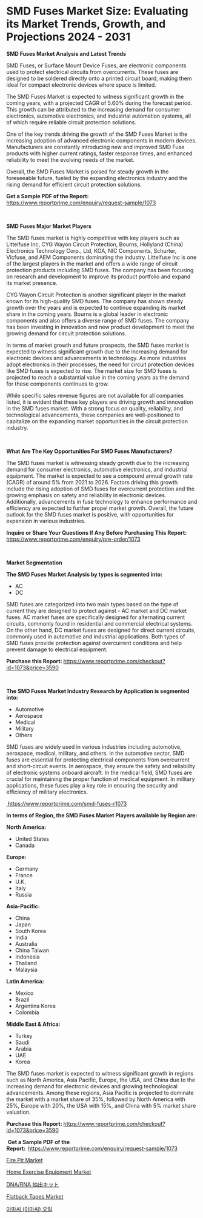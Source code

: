 <p><h1>SMD Fuses Market Size: Evaluating its Market Trends, Growth, and Projections 2024 - 2031</h1></p><p><strong>SMD Fuses Market Analysis and Latest Trends</strong></p>
<p><p>SMD Fuses, or Surface Mount Device Fuses, are electronic components used to protect electrical circuits from overcurrents. These fuses are designed to be soldered directly onto a printed circuit board, making them ideal for compact electronic devices where space is limited.</p><p>The SMD Fuses Market is expected to witness significant growth in the coming years, with a projected CAGR of 5.60% during the forecast period. This growth can be attributed to the increasing demand for consumer electronics, automotive electronics, and industrial automation systems, all of which require reliable circuit protection solutions.</p><p>One of the key trends driving the growth of the SMD Fuses Market is the increasing adoption of advanced electronic components in modern devices. Manufacturers are constantly introducing new and improved SMD Fuse products with higher current ratings, faster response times, and enhanced reliability to meet the evolving needs of the market.</p><p>Overall, the SMD Fuses Market is poised for steady growth in the foreseeable future, fueled by the expanding electronics industry and the rising demand for efficient circuit protection solutions.</p></p>
<p><strong>Get a Sample PDF of the Report:&nbsp;</strong> <a href="https://www.reportprime.com/enquiry/request-sample/1073">https://www.reportprime.com/enquiry/request-sample/1073</a></p>
<p>&nbsp;</p>
<p><strong>SMD Fuses Major Market Players</strong></p>
<p><p>The SMD fuses market is highly competitive with key players such as Littelfuse Inc, CYG Wayon Circuit Protection, Bourns, Hollyland (China) Electronics Technology Corp., Ltd, KOA, NIC Components, Schurter, Vicfuse, and AEM Components dominating the industry. Littelfuse Inc is one of the largest players in the market and offers a wide range of circuit protection products including SMD fuses. The company has been focusing on research and development to improve its product portfolio and expand its market presence. </p><p>CYG Wayon Circuit Protection is another significant player in the market known for its high-quality SMD fuses. The company has shown steady growth over the years and is expected to continue expanding its market share in the coming years. Bourns is a global leader in electronic components and also offers a diverse range of SMD fuses. The company has been investing in innovation and new product development to meet the growing demand for circuit protection solutions.</p><p>In terms of market growth and future prospects, the SMD fuses market is expected to witness significant growth due to the increasing demand for electronic devices and advancements in technology. As more industries adopt electronics in their processes, the need for circuit protection devices like SMD fuses is expected to rise. The market size for SMD fuses is projected to reach a substantial value in the coming years as the demand for these components continues to grow.</p><p>While specific sales revenue figures are not available for all companies listed, it is evident that these key players are driving growth and innovation in the SMD fuses market. With a strong focus on quality, reliability, and technological advancements, these companies are well-positioned to capitalize on the expanding market opportunities in the circuit protection industry.</p></p>
<p>&nbsp;</p>
<p><strong>What Are The Key Opportunities For SMD Fuses Manufacturers?</strong></p>
<p><p>The SMD fuses market is witnessing steady growth due to the increasing demand for consumer electronics, automotive electronics, and industrial equipment. The market is expected to see a compound annual growth rate (CAGR) of around 5% from 2021 to 2026. Factors driving this growth include the rising adoption of SMD fuses for overcurrent protection and the growing emphasis on safety and reliability in electronic devices. Additionally, advancements in fuse technology to enhance performance and efficiency are expected to further propel market growth. Overall, the future outlook for the SMD fuses market is positive, with opportunities for expansion in various industries.</p></p>
<p><strong>Inquire or Share Your Questions If Any Before Purchasing This Report:</strong> <a href="https://www.reportprime.com/enquiry/pre-order/1073">https://www.reportprime.com/enquiry/pre-order/1073</a></p>
<p>&nbsp;</p>
<p><strong>Market Segmentation</strong></p>
<p><strong>The SMD Fuses Market Analysis by types is segmented into:</strong></p>
<p><ul><li>AC</li><li>DC</li></ul></p>
<p><p>SMD fuses are categorized into two main types based on the type of current they are designed to protect against - AC market and DC market fuses. AC market fuses are specifically designed for alternating current circuits, commonly found in residential and commercial electrical systems. On the other hand, DC market fuses are designed for direct current circuits, commonly used in automotive and industrial applications. Both types of SMD fuses provide protection against overcurrent conditions and help prevent damage to electrical equipment.</p></p>
<p><strong>Purchase this Report:&nbsp;</strong><a href="https://www.reportprime.com/checkout?id=1073&price=3590">https://www.reportprime.com/checkout?id=1073&price=3590</a></p>
<p>&nbsp;</p>
<p><strong>The SMD Fuses Market Industry Research by Application is segmented into:</strong></p>
<p><ul><li>Automotive</li><li>Aerospace</li><li>Medical</li><li>Military</li><li>Others</li></ul></p>
<p><p>SMD fuses are widely used in various industries including automotive, aerospace, medical, military, and others. In the automotive sector, SMD fuses are essential for protecting electrical components from overcurrent and short-circuit events. In aerospace, they ensure the safety and reliability of electronic systems onboard aircraft. In the medical field, SMD fuses are crucial for maintaining the proper function of medical equipment. In military applications, these fuses play a key role in ensuring the security and efficiency of military electronics.</p></p>
<p><a href="https://www.reportprime.com/smd-fuses-r1073">&nbsp;https://www.reportprime.com/smd-fuses-r1073</a></p>
<p><strong>In terms of Region, the SMD Fuses Market Players available by Region are:</strong></p>
<p>
    <p> <strong> North America: </strong>
        <ul>
            <li>United States</li>
            <li>Canada</li>
        </ul>
        </p> 
    <p> <strong> Europe: </strong>
        <ul>
            <li>Germany</li>
            <li>France</li>
            <li>U.K.</li>
            <li>Italy</li>
            <li>Russia</li>
        </ul>
        </p> 
    <p> <strong> Asia-Pacific: </strong>
        <ul>
            <li>China</li>
            <li>Japan</li>
            <li>South Korea</li>
            <li>India</li>
            <li>Australia</li>
            <li>China Taiwan</li>
            <li>Indonesia</li>
            <li>Thailand</li>
            <li>Malaysia</li>
        </ul>
        </p> 
    <p> <strong> Latin America: </strong>
        <ul>
            <li>Mexico</li>
            <li>Brazil</li>
            <li>Argentina Korea</li>
            <li>Colombia</li>
        </ul>
        </p> 
    <p> <strong> Middle East & Africa: </strong>
        <ul>
            <li>Turkey</li>
            <li>Saudi</li>
            <li>Arabia</li>
            <li>UAE</li>
            <li>Korea</li>
        </ul>
    </p>
    </p>
<p><p>The SMD fuses market is expected to witness significant growth in regions such as North America, Asia Pacific, Europe, the USA, and China due to the increasing demand for electronic devices and growing technological advancements. Among these regions, Asia Pacific is projected to dominate the market with a market share of 35%, followed by North America with 25%, Europe with 20%, the USA with 15%, and China with 5% market share valuation.</p></p>
<p><strong>Purchase this Report: </strong><a href="https://www.reportprime.com/checkout?id=1073&price=3590">https://www.reportprime.com/checkout?id=1073&price=3590</a></p>
<p>&nbsp;<strong>Get a Sample PDF of the Report:&nbsp;&nbsp;</strong><a href="https://www.reportprime.com/enquiry/request-sample/1073">https://www.reportprime.com/enquiry/request-sample/1073</a></p>
<p><strong></strong></p>
<p><p><a href="https://github.com/DeonteStanton2023/Market-Research-Report-List-2/blob/main/fire-pit-market.md">Fire Pit Market</a></p><p><a href="https://github.com/ZackaryHalvorson2023/Market-Research-Report-List-2/blob/main/home-exercise-equipment-market.md">Home Exercise Equipment Market</a></p><p><a href="https://github.com/NikitaBruen/Market-Research-Report-List-2/blob/main/770916882172.md">DNA/RNA 抽出キット</a></p><p><a href="https://github.com/AnnChovey2023/Market-Research-Report-List-2/blob/main/flatback-tapes-market.md">Flatback Tapes Market</a></p><p><a href="https://github.com/JosefaRice/Market-Research-Report-List-2/blob/main/2918263102043.md">아마씨 (아마씨) 오일</a></p></p>